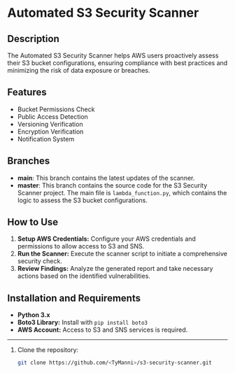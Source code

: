 # Automated S3 Security Scanner

## Description
The Automated S3 Security Scanner helps AWS users proactively assess their S3 bucket configurations, ensuring compliance with best practices and minimizing the risk of data exposure or breaches.

## Features
- Bucket Permissions Check
- Public Access Detection
- Versioning Verification
- Encryption Verification
- Notification System

## Branches
- **main**: This branch contains the latest updates of the scanner.
- **master**: This branch contains the source code for the S3 Security Scanner project. The main file is `lambda_function.py`, which contains the logic to assess the S3 bucket configurations.


## How to Use
1. **Setup AWS Credentials:** Configure your AWS credentials and permissions to allow access to S3 and SNS.
2. **Run the Scanner:** Execute the scanner script to initiate a comprehensive security check.
3. **Review Findings:** Analyze the generated report and take necessary actions based on the identified vulnerabilities.

## Installation and Requirements
- **Python 3.x**
- **Boto3 Library:** Install with `pip install boto3`
- **AWS Account:** Access to S3 and SNS services is required.
----------------------------------------------------------------
1. Clone the repository:
   ```bash
   git clone https://github.com/<TyManni>/s3-security-scanner.git
